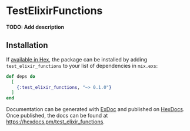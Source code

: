 # TestElixirFunctions

**TODO: Add description**

## Installation

If [available in Hex](https://hex.pm/docs/publish), the package can be installed
by adding `test_elixir_functions` to your list of dependencies in `mix.exs`:

```elixir
def deps do
  [
    {:test_elixir_functions, "~> 0.1.0"}
  ]
end
```

Documentation can be generated with [ExDoc](https://github.com/elixir-lang/ex_doc)
and published on [HexDocs](https://hexdocs.pm). Once published, the docs can
be found at <https://hexdocs.pm/test_elixir_functions>.

